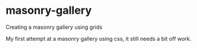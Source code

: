 # masonry-gallery
Creating a masonry gallery using grids

My first attempt at a masonry gallery using css, it still needs a bit off work.
